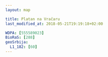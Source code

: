 ```yaml
---
layout: map

title: Platan na Vračaru
last_modified_at: 2018-05-21T19:19:18+02:00

WDPA: [555589023]
BioRaS: [288]
geoSrbija:
  L1_182: [60]
---
```

